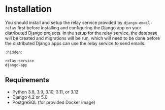 # Installation

You should install and setup the relay service provided by `django-email-relay` first before installing and configuring the Django app on your distributed Django projects. In the setup for the relay service, the database will be created and migrations will be run, which will need to be done before the distributed Django apps can use the relay service to send emails.

```{toctree}
:hidden:

relay-service
django-app
```
## Requirements

- Python 3.8, 3.9, 3.10, 3.11, or 3.12
- Django 4.2 or 5.0
- PostgreSQL (for provided Docker image)
